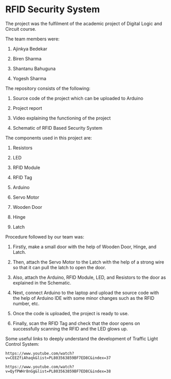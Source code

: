 # RFID Security System

The project was the fulfilment of the academic project of Digital Logic and Circuit course.

The team members were:

1. Ajinkya Bedekar

2. Biren Sharma

3. Shantanu Bahuguna

4. Yogesh Sharma

The repository consists of the following:

1. Source code of the project which can be uploaded to Arduino

2. Project report

3. Video explaining the functioning of the project

4. Schematic of RFID Based Security System

The components used in this project are:

1. Resistors

2. LED

3. RFID Module

4. RFID Tag

5. Arduino

6. Servo Motor

7. Wooden Door

8. Hinge

9. Latch

Procedure followed by our team was:

1. Firstly, make a small door with the help of Wooden Door, Hinge, and Latch.

2. Then, attach the Servo Motor to the Latch with the help of a strong wire so that it can pull the latch to open the door.

3. Also, attach the Arduino, RFID Module, LED, and Resistors to the door as explained in the Schematic.

4. Next, connect Arduino to the laptop and upload the source code with the help of Arduino IDE with some minor changes such as the RFID number, etc.

5. Once the code is uploaded, the project is ready to use.

6. Finally, scan the RFID Tag and check that the door opens on successfully scanning the RFID and the LED glows up.

Some useful links to deeply understand the development of Traffic Light Control System:

    https://www.youtube.com/watch?v=CEEZfiAhaqk&list=PL803563859BF7ED8C&index=37

    https://www.youtube.com/watch?v=QyfPWHr8nGg&list=PL803563859BF7ED8C&index=38